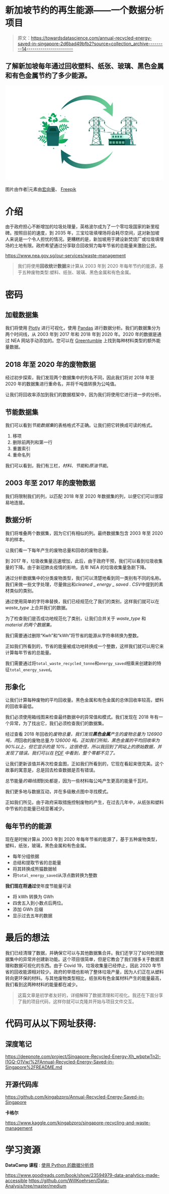 # 新加坡节约的再生能源——一个数据分析项目

> 原文：<https://towardsdatascience.com/annual-recycled-energy-saved-in-singapore-2d6bad49bfb2?source=collection_archive---------14----------------------->

## 了解新加坡每年通过回收塑料、纸张、玻璃、黑色金属和有色金属节约了多少能源。

![](img/39f44bc937553614a0feb0d045427bbd.png)

图片由作者|元素由[宏向量](https://www.freepik.com/macrovector)、 [Freepik](https://www.freepik.com/freepik)

# 介绍

由于政府担心不断增加的垃圾处理量，英格波尔成为了一个零垃圾国家的新里程碑。按照目前的速度，到 2035 年，三宝垃圾填埋场将会耗尽空间，这对新加坡人来说是一个令人担忧的情况。更糟糕的是，新加坡用于建设新焚烧厂或垃圾填埋场的土地有限。政府希望通过分享联合回收努力每年节省的总能量来激励公民。

<https://www.nea.gov.sg/our-services/waste-management>  

> 我们将使用**回收统计数据**来计算从 2003 年到 2020 年每年节约的能源，基于五种废物类型:塑料、纸张、玻璃、黑色金属和有色金属。

# 密码

## 加载数据集

我们将使用 [Plotly](https://plotly.com/) 进行可视化，使用 [Pandas](https://pandas.pydata.org/) 进行数据分析。我们的数据集分为两个时间线，从 2003 年到 2017 年和 2018 年到 2020 年。2020 年的数据是通过 NEA 网站手动添加的。您可以在 [Greentumble](https://greentumble.com/how-does-recycling-save-energy/) 上找到每种材料类型的额外能量数据。

## 2018 年至 2020 年的废物数据

经过初步探索，我们发现两个数据集中的列名不同，因此我们将对 2018 年至 2020 年的数据集进行重命名，并将千吨值转换为公吨值。

让我们将回收率添加到我们的数据框架中，因为我们将使用它进行进一步的分析。

## 节能数据集

我们可以看到*节能数据集*的表格格式不正确。让我们把它转换成可读的格式。

1.  移项
2.  删除前两列和第一行
3.  重置索引
4.  重命名列

我们可以看到，我们有三栏，*材料*、*节能*和*原油节能*。

## 2003 年至 2017 年的废物数据

我们将限制我们的列，以匹配 2018 年至 2020 年数据集的列，以便它们可以很容易地连接。

## 数据分析

我们将堆叠两个数据集，因为它们有相似的列。最终数据集包含 2003 年至 2020 年的样本。

让我们看一下每年产生的废物总量和回收的废物总量。

到 2017 年，垃圾收集量迅速增加，此后，由于政府干预，我们可以看到垃圾收集量的下降。由于新冠肺炎疫情的影响，去年 NEA 的垃圾收集量急剧下降。

通过分析数据集中的分类废物类型，我们可以清楚地看到同一类别有不同的名称。我们来做一些文字处理，尽量做出和*cleaned _ energy _ saved . CSV*中提到的素材类似的类别。

通过使用简单的字符串替换，我们已经规范化了我们的类别，这样我们就可以在 *waste_type* 上合并我们的数据。

为了检查我们是否成功地规范化了类别，让我们合并关于 *waste_type* 和 *material 的两个数据集。*

我们需要通过删除“Kwh”和“kWh”将节省的能源从字符串转换为整数。

正如我们所看到的，节省的能量被成功地转换成一个整数，这样我们就可以用它来计算每年节省的总能量。

我们需要通过将`total_waste_recycled_tonne`和`energy_saved`相乘来创建新的特征`total_energy_saved`。

## 形象化

让我们计算每种废物的平均回收量。黑色金属和有色金属的总体回收率较高，塑料的回收率最低。

我们必须使用箱线图来检查最终数据中的异常值和模式。我们发现在 2018 年有一个异常，为了找出它，我们必须检查我们的数据集。

经过查看 2018 年回收的*废物总量，我们发现**黑色金属**产生的废物总量为 126900 吨，而*回收的废物总量*为 126000 吨。正如我们所知，黑色金属的平均回收率为 90%以上，但它显示的是 10%，这很奇怪，所以我回到了网站上的原始数据，并发现了错误。我们可以在 [PDF](https://www.nea.gov.sg/docs/default-source/our-services/waste-management/waste-recycling-statistics-2016-to-2019.pdf) 中看到，整个零都不见了。*

让我们更新该值并再次检查盒图，正如我们所看到的，它现在看起来很完美。这个故事的寓意是，总是回去检查数据是否有错误。

总节能量*的箱线图*到处都是，因为一些材料每公吨产生更高的能量千瓦时。

我们更多地与数据互动，并在多级散点图中寻找模式。

正如我们所见，由于政府采取措施控制废物的产生，在过去几年中，从纸张和塑料中节省的总能量已经显著减少。

## 每年节约的能源

现在是时候计算从 2003 年到 2020 年每年节省的能源了，基于五种废物类型，塑料，纸张，玻璃，黑色金属和有色金属。

*   每年分组依据
*   总结和提取节省的总能量
*   将其转换成熊猫数据帧
*   将`total_energy_saved`从浮点数转换为整数

**我们现在将通过**使年度节能量可读

*   将 kWh 转换为 GWh
*   四舍五入到小数点后两位。
*   添加 GWh 后缀
*   显示过去五年的数据

# 最后的想法

我们已经清理了数据，并确保它可以与其他数据集合并。我们还学习了如何检测数据集中的异常并创建新功能。这个项目很简单，但是它教会了我们很多关于数据清理和数据可视化的东西。由于 Covid 19，垃圾收集量已经停止，因此 2020 年节省的回收能源相对较少。政府的举措也影响了整体垃圾产量，因为人们正在从塑料转向更环保的材料。与其他废物类型相比，纸张和有色金属材料产生的能量最高，我们看到这两种材料的能量都在减少。

> 这篇文章是初学者友好的，详细解释了数据清理和可视化。我还在下面分享了我的项目代码，这样你就可以克隆并开始与项目文件交互。

# 代码可从以下网址获得:

## 深度笔记

<https://deepnote.com/project/Singapore-Recycled-Energy-Xh_wbptwTn2l-I1GQ-O1Vw/%2FAnnual-Recycled-Energy-Saved-in-Singapore%2FREADME.md>  

## 开源代码库

<https://github.com/kingabzpro/Annual-Recycled-Energy-Saved-in-Singapore>  

**卡格尔**

<https://www.kaggle.com/kingabzpro/singapore-recycling-and-waste-management>  

# 学习资源

**DataCamp 课程** : [使用 Python 的数据分析师](https://www.datacamp.com/tracks/data-analyst-with-python)

<https://www.goodreads.com/book/show/23594979-data-analytics-made-accessible>  <https://github.com/WillKoehrsen/Data-Analysis/tree/master/medium> 